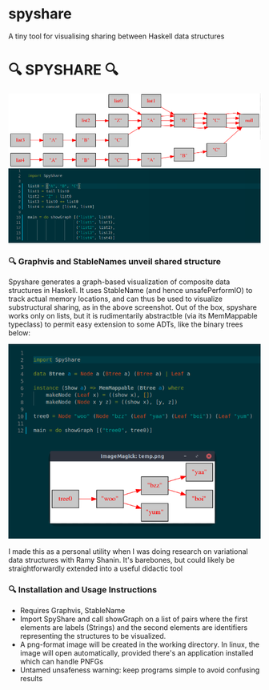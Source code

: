 # spyshare
A tiny tool for visualising sharing between Haskell data structures

🔍 SPYSHARE 🔍
=========================

![An example sharing graph and code](screenshots/spyshare01.png)


### 🔍 Graphvis and StableNames unveil shared structure

Spyshare generates a graph-based visualization of composite data structures in Haskell. It uses StableName (and hence unsafePerformIO) to track actual memory locations, and can thus be used to visualize substructural sharing, as in the above screenshot. Out of the box, spyshare works only on lists, but it is rudimentarily abstractble (via its MemMappable typeclass) to permit easy extension to some ADTs, like the binary trees below:

![an example with a custom binary tree ADT](screenshots/spyshare02.png)

I made this as a personal utility when I was doing research on variational data structures with Ramy Shanin. It's barebones, but could likely be straightforwardly extended into a useful didactic tool

### 🔍 Installation and Usage Instructions

- Requires Graphvis, StableName
- Import SpyShare and call showGraph on a list of pairs where the first elements are labels (Strings) and the second elements are identifiers representing the structures to be visualized.
- A png-format image will be created in the working directory. In linux, the image will open automatically, provided there's an application installed which can handle PNFGs
- Untamed unsafeness warning: keep programs simple to avoid confusing results
